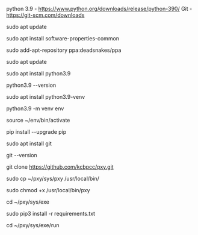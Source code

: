 python 3.9 - https://www.python.org/downloads/release/python-390/
Git - https://git-scm.com/downloads

sudo apt update

sudo apt install software-properties-common

sudo add-apt-repository ppa:deadsnakes/ppa

sudo apt update

sudo apt install python3.9

python3.9 --version

sudo apt install python3.9-venv

python3.9 -m venv env

source ~/env/bin/activate

pip install --upgrade pip

sudo apt install git

git --version

git clone https://github.com/kcbpcc/pxy.git

sudo cp ~/pxy/sys/pxy /usr/local/bin/

sudo chmod +x /usr/local/bin/pxy

cd ~/pxy/sys/exe

sudo pip3 install -r requirements.txt

cd ~/pxy/sys/exe/run



